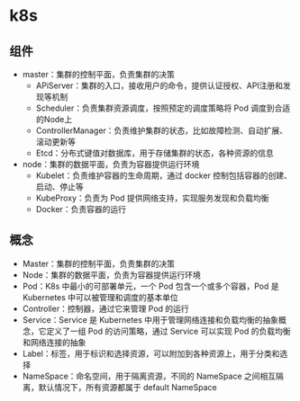 # k8s

## 组件
- master：集群的控制平面，负责集群的决策
  - APiServer：集群的入口，接收用户的命令，提供认证授权、API注册和发现等机制
  - Scheduler：负责集群资源调度，按照预定的调度策略将 Pod 调度到合适的Node上
  - ControllerManager：负责维护集群的状态，比如故障检测、自动扩展、滚动更新等
  - Etcd：分布式键值对数据库，用于存储集群的状态，各种资源的信息
- node：集群的数据平面，负责为容器提供运行环境 
  - Kubelet：负责维护容器的生命周期，通过 docker 控制包括容器的创建、启动、停止等
  - KubeProxy：负责为 Pod 提供网络支持，实现服务发现和负载均衡
  - Docker：负责容器的运行

## 概念
- Master：集群的控制平面，负责集群的决策
- Node：集群的数据平面，负责为容器提供运行环境
- Pod：K8s 中最小的可部署单元，一个 Pod 包含一个或多个容器，Pod 是 Kubernetes 中可以被管理和调度的基本单位
- Controller：控制器，通过它来管理 Pod 的运行
- Service：Service 是 Kubernetes 中用于管理网络连接和负载均衡的抽象概念，它定义了一组 Pod 的访问策略，通过 Service 可以实现 Pod 的负载均衡和网络连接的抽象
- Label：标签，用于标识和选择资源，可以附加到各种资源上，用于分类和选择
- NameSpace：命名空间，用于隔离资源，不同的 NameSpace 之间相互隔离，默认情况下，所有资源都属于 default NameSpace 